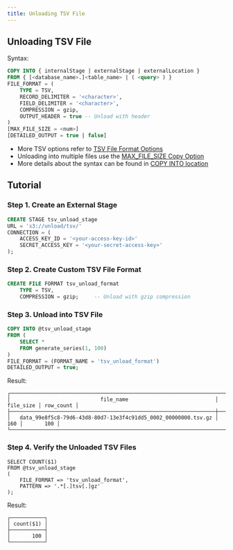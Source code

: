 ```yaml
---
title: Unloading TSV File
---
```


## Unloading TSV File

Syntax:

```sql
COPY INTO { internalStage | externalStage | externalLocation }
FROM { [<database_name>.]<table_name> | ( <query> ) }
FILE_FORMAT = (
    TYPE = TSV,
    RECORD_DELIMITER = '<character>',
    FIELD_DELIMITER = '<character>',
    COMPRESSION = gzip,
    OUTPUT_HEADER = true -- Unload with header
)
[MAX_FILE_SIZE = <num>]
[DETAILED_OUTPUT = true | false]
```

- More TSV options refer to [TSV File Format Options](/sql/sql-reference/file-format-options#tsv-options)
- Unloading into multiple files use the [MAX_FILE_SIZE Copy Option](/sql/sql-commands/dml/dml-copy-into-location#copyoptions)
- More details about the syntax can be found in [COPY INTO location](/sql/sql-commands/dml/dml-copy-into-location)

## Tutorial

### Step 1. Create an External Stage

```sql
CREATE STAGE tsv_unload_stage
URL = 's3://unload/tsv/'
CONNECTION = (
    ACCESS_KEY_ID = '<your-access-key-id>'
    SECRET_ACCESS_KEY = '<your-secret-access-key>'
);
```

### Step 2. Create Custom TSV File Format

```sql
CREATE FILE FORMAT tsv_unload_format
    TYPE = TSV,
    COMPRESSION = gzip;     -- Unload with gzip compression
```

### Step 3. Unload into TSV File

```sql
COPY INTO @tsv_unload_stage
FROM (
    SELECT *
    FROM generate_series(1, 100)
)
FILE_FORMAT = (FORMAT_NAME = 'tsv_unload_format')
DETAILED_OUTPUT = true;
```

Result:

```text
┌──────────────────────────────────────────────────────────────────────────────────────────┐
│                             file_name                            │ file_size │ row_count │
├──────────────────────────────────────────────────────────────────┼───────────┼───────────┤
│   data_99e8f5c8-79d6-43d8-80d7-13e3f4c91dd5_0002_00000000.tsv.gz │       160 │       100 │
└──────────────────────────────────────────────────────────────────────────────────────────┘
```

### Step 4. Verify the Unloaded TSV Files

```
SELECT COUNT($1)
FROM @tsv_unload_stage
(
    FILE_FORMAT => 'tsv_unload_format',
    PATTERN => '.*[.]tsv[.]gz'
);
```

Result:

```text
┌───────────┐
│ count($1) │
├───────────┤
│       100 │
└───────────┘
```
